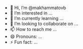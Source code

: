 - 👋 Hi, I’m @makhammatovb
- 👀 I’m interested in ...
- 🌱 I’m currently learning ...
- 💞️ I’m looking to collaborate on ...
- 📫 How to reach me ...
- 😄 Pronouns: ...
- ⚡ Fun fact: ...

<!---
makhammatovb/makhammatovb is a ✨ special ✨ repository because its `README.md` (this file) appears on your GitHub profile.
You can click the Preview link to take a look at your changes.
--->
